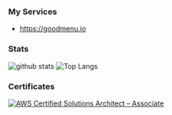 ### My Services

- https://goodmenu.io

### Stats

![github stats](https://github-readme-stats.vercel.app/api?username=tam315&show_icons=true&hide_title=true&count_private=true)
![Top Langs](https://github-readme-stats.vercel.app/api/top-langs/?username=tam315&layout=compact)

### Certificates

<!--START_SECTION:badges-->
[![AWS Certified Solutions Architect – Associate](https://images.credly.com/size/110x110/images/0e284c3f-5164-4b21-8660-0d84737941bc/image.png)](http://www.credly.com/badges/0a5d0729-6520-46ab-9172-008e9911ac0a "AWS Certified Solutions Architect – Associate")
<!--END_SECTION:badges-->
